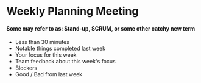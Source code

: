 # Weekly Planning Meeting
#### Some may refer to as: Stand-up, SCRUM, or some other catchy new term

* Less than 30 minutes
* Notable things completed last week
* Your focus for this week
* Team feedback about this week's focus
* Blockers
* Good / Bad from last week
